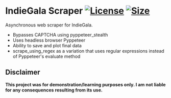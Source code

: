 # IndieGala Scraper [![License](https://img.shields.io/github/license/KyriakosAd/IndiegalaScraper.svg)](https://github.com/KyriakosAd/IndiegalaScraper/blob/main/LICENSE) [![Size](https://img.shields.io/github/repo-size/KyriakosAd/IndiegalaScraper.svg)](https://github.com/KyriakosAd/IndiegalaScraper)
Asynchronous web scraper for IndieGala.
* Bypasses CAPTCHA using pyppeteer_stealth
* Uses headless browser Pyppeteer
* Ability to save and plot final data
* scrape_using_regex as a variation that uses regular expressions instead of Pyppeteer's evaluate method

## Disclaimer
**This project was for demonstration/learning purposes only.
I am not liable for any consequences resulting from its use.**
